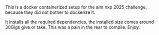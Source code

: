 This is a docker containerized setup for the aim nxp 2025 challenge, because they did not bother to dockerize it.

It installs all the required dependencies, the installed size comes around 30Gigs give or take.
This was a pain in the rear to compile.
Enjoy.
